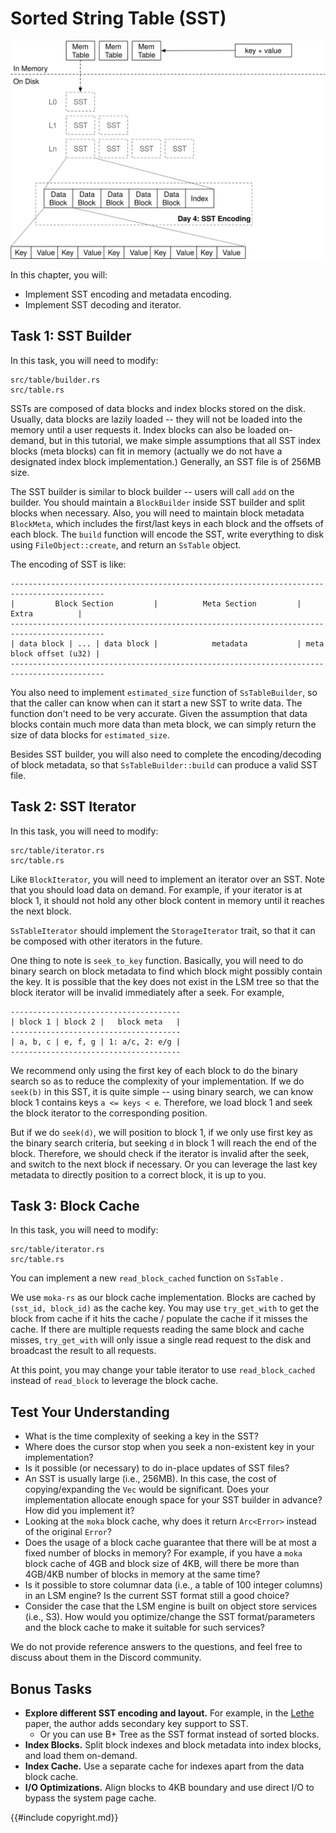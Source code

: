 # Sorted String Table (SST)

![Chapter Overview](./lsm-tutorial/week1-04-overview.svg)

In this chapter, you will:

* Implement SST encoding and metadata encoding.
* Implement SST decoding and iterator.
  
## Task 1: SST Builder

In this task, you will need to modify:

```
src/table/builder.rs
src/table.rs
```

SSTs are composed of data blocks and index blocks stored on the disk. Usually, data blocks are lazily loaded -- they will not be loaded into the memory until a user requests it. Index blocks can also be loaded on-demand, but in this tutorial, we make simple assumptions that all SST index blocks (meta blocks) can fit in memory (actually we do not have a designated index block implementation.) Generally, an SST file is of 256MB size.

The SST builder is similar to block builder -- users will call `add` on the builder. You should maintain a `BlockBuilder` inside SST builder and split blocks when necessary. Also, you will need to maintain block metadata `BlockMeta`, which includes the first/last keys in each block and the offsets of each block. The `build` function will encode the SST, write everything to disk using `FileObject::create`, and return an `SsTable` object.

The encoding of SST is like:

```plaintext
-------------------------------------------------------------------------------------------
|         Block Section         |          Meta Section         |          Extra          |
-------------------------------------------------------------------------------------------
| data block | ... | data block |            metadata           | meta block offset (u32) |
-------------------------------------------------------------------------------------------
```

You also need to implement `estimated_size` function of `SsTableBuilder`, so that the caller can know when can it start a new SST to write data. The function don't need to be very accurate. Given the assumption that data blocks contain much more data than meta block, we can simply return the size of data blocks for `estimated_size`.

Besides SST builder, you will also need to complete the encoding/decoding of block metadata, so that `SsTableBuilder::build` can produce a valid SST file.

## Task 2: SST Iterator

In this task, you will need to modify:

```
src/table/iterator.rs
src/table.rs
```

Like `BlockIterator`, you will need to implement an iterator over an SST. Note that you should load data on demand. For example, if your iterator is at block 1, it should not hold any other block content in memory until it reaches the next block.

`SsTableIterator` should implement the `StorageIterator` trait, so that it can be composed with other iterators in the future.

One thing to note is `seek_to_key` function. Basically, you will need to do binary search on block metadata to find which block might possibly contain the key. It is possible that the key does not exist in the LSM tree so that the block iterator will be invalid immediately after a seek. For example,

```plaintext
--------------------------------------
| block 1 | block 2 |   block meta   |
--------------------------------------
| a, b, c | e, f, g | 1: a/c, 2: e/g |
--------------------------------------
```

We recommend only using the first key of each block to do the binary search so as to reduce the complexity of your implementation. If we do `seek(b)` in this SST, it is quite simple -- using binary search, we can know block 1 contains keys `a <= keys < e`. Therefore, we load block 1 and seek the block iterator to the corresponding position.

But if we do `seek(d)`, we will position to block 1, if we only use first key as the binary search criteria, but seeking `d` in block 1 will reach the end of the block. Therefore, we should check if the iterator is invalid after the seek, and switch to the next block if necessary. Or you can leverage the last key metadata to directly position to a correct block, it is up to you.

## Task 3: Block Cache

In this task, you will need to modify:

```
src/table/iterator.rs
src/table.rs
```

You can implement a new `read_block_cached` function on `SsTable` .

We use `moka-rs` as our block cache implementation. Blocks are cached by `(sst_id, block_id)` as the cache key. You may use `try_get_with` to get the block from cache if it hits the cache / populate the cache if it misses the cache. If there are multiple requests reading the same block and cache misses, `try_get_with` will only issue a single read request to the disk and broadcast the result to all requests.

At this point, you may change your table iterator to use `read_block_cached` instead of `read_block` to leverage the block cache.

## Test Your Understanding

* What is the time complexity of seeking a key in the SST?
* Where does the cursor stop when you seek a non-existent key in your implementation?
* Is it possible (or necessary) to do in-place updates of SST files?
* An SST is usually large (i.e., 256MB). In this case, the cost of copying/expanding the `Vec` would be significant. Does your implementation allocate enough space for your SST builder in advance? How did you implement it?
* Looking at the `moka` block cache, why does it return `Arc<Error>` instead of the original `Error`?
* Does the usage of a block cache guarantee that there will be at most a fixed number of blocks in memory? For example, if you have a `moka` block cache of 4GB and block size of 4KB, will there be more than 4GB/4KB number of blocks in memory at the same time?
* Is it possible to store columnar data (i.e., a table of 100 integer columns) in an LSM engine? Is the current SST format still a good choice?
* Consider the case that the LSM engine is built on object store services (i.e., S3). How would you optimize/change the SST format/parameters and the block cache to make it suitable for such services?

We do not provide reference answers to the questions, and feel free to discuss about them in the Discord community.

## Bonus Tasks

* **Explore different SST encoding and layout.** For example, in the [Lethe](https://disc-projects.bu.edu/lethe/) paper, the author adds secondary key support to SST.
  * Or you can use B+ Tree as the SST format instead of sorted blocks.
* **Index Blocks.** Split block indexes and block metadata into index blocks, and load them on-demand.
* **Index Cache.** Use a separate cache for indexes apart from the data block cache.
* **I/O Optimizations.** Align blocks to 4KB boundary and use direct I/O to bypass the system page cache.

{{#include copyright.md}}
